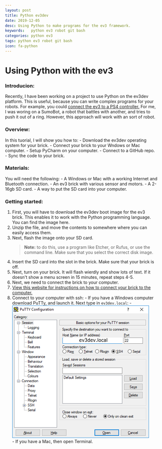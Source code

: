 ```yaml
---
layout: post	
title: Python ev3dev
date: 2019-12-05
desc: Using Python to make programs for the ev3 framework.
keywords:	python ev3 robot git bash
categories: python ev3
tags: python ev3 robot git bash
icon: fa-python
---
```

# Using Python with the ev3
### Introducion:
Recently, I have been working on a project to use Python on the ev3dev platform. This is useful, because you can write complex programs for your robots. For example, you could [connect the ev3 to a PS4 controller.](https://by-the-w3i.github.io/2018/01/03/EV3-PS4-controller/) For me, I was woring on a SumoBot, a robot that battles with another, and tries to push it out of a ring. However, this approach will work with an sort of robot.
### Overview:
In this tuorial, I will show you how to:
	- Download the ev3dev operating system for your brick.
	- Connect your brick to your Wndows or Mac computer.
	- Setup PyCharm on your computer.
	- Connect to a GitHub repo.
	- Sync the code to your brick.
### Materials:
You will need the following:
	- A Windows or Mac with a working Internet and Bluetooth connection.
	- An ev3 brick with various sensor and motors.
	- A 2-16gb SD card.
	- A way to put the SD card into your computer.
### Getting started:
1. First, you will have to download the ev3dev boot image for the ev3 brick. This enables it to work with the Python programming language. You can find the image here.
2. Unzip the file, and move the contents to somewhere where you can easily access them.
3. Next, flash the image onto your SD card.
	> **Note:** to do this, use a program like Etcher, or Rufus, or use the command line. Make sure that you select the correct disk image.
4. Insert the SD card into the slot in the brick. Make sure that your brick is off.
5. Next, turn on your brick. It will flash wierdly and show lots of text. If it doesn't show a menu screen in 15 minutes, repeat steps 4-5.
6. Next, we need to connect the brick to your computer.
7. [View this website for instructions on how to connect your brick to the computer.](https://www.ev3dev.org/docs/tutorials/connecting-to-the-internet-via-bluetooth/)
8. Connect to your computer with ssh:
		- If you have a Windows computer download PuTTy, and launch it. Next type in `ev3dev.local`:
		- <br>![PuTTy](/static/assets/img/putty.png)<br>
		- If you have a Mac, then open Terminal.
